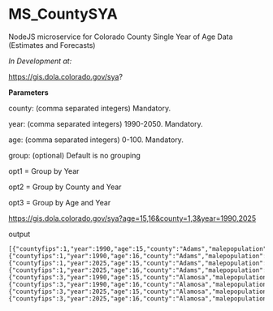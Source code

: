 # MS_CountySYA
NodeJS microservice for Colorado County Single Year of Age Data (Estimates and Forecasts)

*In Development at:* 

https://gis.dola.colorado.gov/sya?

**Parameters**

county: (comma separated integers)  Mandatory.

year: (comma separated integers)  1990-2050. Mandatory.

age: (comma separated integers)  0-100. Mandatory.

group: (optional)   Default is no grouping

  opt1 = Group by Year
  
  opt2 = Group by County and Year
  
  opt3 = Group by Age and Year
  

https://gis.dola.colorado.gov/sya?age=15,16&county=1,3&year=1990,2025

output
```
[{"countyfips":1,"year":1990,"age":15,"county":"Adams","malepopulation":"1902","femalepopulation":"1801","datatype":"Estimate"},
{"countyfips":1,"year":1990,"age":16,"county":"Adams","malepopulation":"1829","femalepopulation":"1747","datatype":"Estimate"},
{"countyfips":1,"year":2025,"age":15,"county":"Adams","malepopulation":"4432.42","femalepopulation":"4053.31","datatype":"Forecast"},
{"countyfips":1,"year":2025,"age":16,"county":"Adams","malepopulation":"4428.82","femalepopulation":"4161.48","datatype":"Forecast"},
{"countyfips":3,"year":1990,"age":15,"county":"Alamosa","malepopulation":"94","femalepopulation":"90","datatype":"Estimate"},
{"countyfips":3,"year":1990,"age":16,"county":"Alamosa","malepopulation":"99","femalepopulation":"99","datatype":"Estimate"},
{"countyfips":3,"year":2025,"age":15,"county":"Alamosa","malepopulation":"127.5","femalepopulation":"143.61","datatype":"Forecast"},
{"countyfips":3,"year":2025,"age":16,"county":"Alamosa","malepopulation":"139.62","femalepopulation":"161.74","datatype":"Forecast"}]
```
